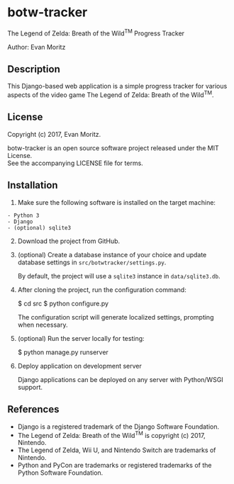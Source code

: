 botw-tracker
============

The Legend of Zelda: Breath of the Wild<sup>TM</sup> Progress Tracker

Author: Evan Moritz

Description
-----------

This Django-based web application is a simple progress tracker for various aspects of the video game
The Legend of Zelda: Breath of the Wild<sup>TM</sup>.

License
-------

Copyright (c) 2017, Evan Moritz.

botw-tracker is an open source software project released under the MIT License.  
See the accompanying LICENSE file for terms.

Installation
------------

  1. Make sure the following software is installed on the target machine:

    - Python 3
    - Django
    - (optional) sqlite3

  2. Download the project from GitHub.

  3. (optional) Create a database instance of your choice and update database settings in `src/botwtracker/settings.py`.

     By default, the project will use a `sqlite3` instance in `data/sqlite3.db`.

  4. After cloning the project, run the configuration command:

        $ cd src
        $ python configure.py

     The configuration script will generate localized settings, prompting when necessary.

  5. (optional) Run the server locally for testing:

        $ python manage.py runserver

  6. Deploy application on development server

     Django applications can be deployed on any server with Python/WSGI support.

References
----------

  - Django is a registered trademark of the Django Software Foundation.
  - The Legend of Zelda: Breath of the Wild<sup>TM</sup> is copyright (c) 2017, Nintendo.
  - The Legend of Zelda, Wii U, and Nintendo Switch are trademarks of Nintendo.
  - Python and PyCon are trademarks or registered trademarks of the Python Software Foundation.
